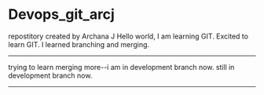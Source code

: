 # Devops_git_arcj
repostitory created by Archana J
Hello world, I am learning GIT. Excited to learn GIT.
I learned branching and merging.
________
trying to learn merging more--i am in development branch now.
still in development branch now.
_______
